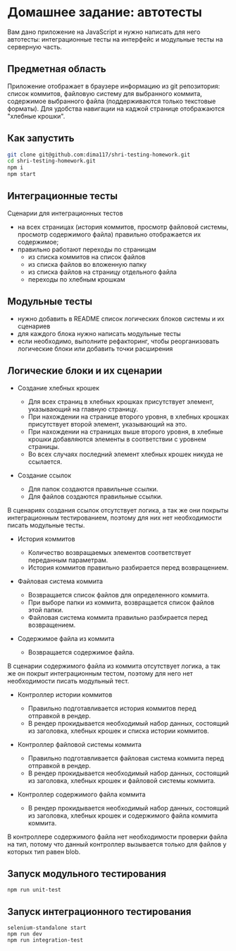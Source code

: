 # Домашнее задание: автотесты

Вам дано приложение на JavaScript и нужно написать для него автотесты: интеграционные тесты на интерфейс и модульные тесты на серверную часть.

## Предметная область

Приложение отображает в браузере информацию из git репозитория: список коммитов, файловую систему для выбранного коммита, содержимое выбранного файла (поддерживаются только текстовые форматы). Для удобства навигации на каджой странице отображаются "хлебные крошки".

## Как запустить

```sh
git clone git@github.com:dima117/shri-testing-homework.git
cd shri-testing-homework.git
npm i
npm start
```

## Интеграционные тесты

Сценарии для интеграционных тестов

- на всех страницах (история коммитов, просмотр файловой системы, просмотр содержимого файла) правильно отображается их содержимое;
- правильно работают переходы по страницам
  - из списка коммитов на список файлов
  - из списка файлов во вложенную папку
  - из списка файлов на страницу отдельного файла
  - переходы по хлебным крошкам

## Модульные тесты

- нужно добавить в README список логических блоков системы и их сценариев
- для каждого блока нужно написать модульные тесты
- если необходимо, выполните рефакторинг, чтобы реорганизовать логические блоки или добавить точки расширения

## Логические блоки и их сценарии

- Создание хлебных крошек
  - Для всех страниц в хлебных крошках присутствует элемент, указывающий на главную страницу.
  - При нахождении на странице второго уровня, в хлебных крошках присутствует второй элемент, указывающий на это.
  - При нахождении на страницах выше второго уровня, в хлебные крошки добавляются элементы в соответствии с уровнем страницы.
  - Во всех случаях последний элемент хлебных крошек никуда не ссылается.

- Создание ссылок
  - Для папок создаются правильные ссылки.
  - Для файлов создаются правильные ссылки.

В сценариях создания ссылок отсутствует логика, а так же они покрыты интеграционным тестированием, поэтому для них нет необходимости писать модульные тесты.

- История коммитов
  - Количество возвращаемых элементов соответствует переданным параметрам.
  - История коммитов правильно разбирается перед возвращением.

- Файловая система коммита
  - Возвращается список файлов для определенного коммита.
  - При выборе папки из коммита, возвращается список файлов этой папки.
  - Файловая система коммита правильно разбирается перед возвращением.

- Содержимое файла из коммита
  - Возвращается содержимое файла.

В сценарии содержимого файла из коммита отсутствует логика, а так же он покрыт интеграционным тестом, поэтому для него нет необходимости писать модульный тест.

- Контроллер истории коммитов
  - Правильно подготавливается история коммитов перед отправкой в рендер.
  - В рендер прокидывается необходимый набор данных, состоящий из заголовка, хлебных крошек и списка истории коммитов.

- Контроллер файловой системы коммита
  - Правильно подготавливается файловая система коммита перед отправкой в рендер.
  - В рендер прокидывается необходимый набор данных, состоящий из заголовка, хлебных крошек и файловой системы коммита.

- Контроллер содержимого файла коммита
  - В рендер прокидывается необходимый набор данных, состоящий из заголовка, хлебных крошек и содержимого файла коммита коммита.

В контроллере содержимого файла нет необходимости проверки файла на тип, потому что данный контроллер вызывается только для файлов у которых тип равен blob.

## Запуск модульного тестирования

```
npm run unit-test
```

## Запуск интеграционного тестирования

```
selenium-standalone start
npm run dev
npm run integration-test
```
